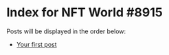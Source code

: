 # Index for NFT World #8915
Posts will be displayed in the order below:

- [Your first post](./001-first.md)


